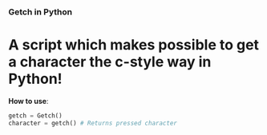 ### Getch in Python
# A script which makes possible to get a character the c-style way in Python!

**How to use**:<br>
```Python
getch = Getch()
character = getch() # Returns pressed character
```
